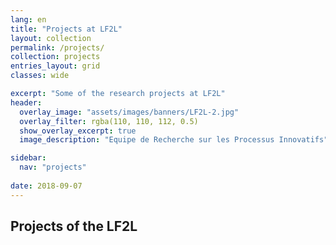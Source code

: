 ```yaml
---
lang: en
title: "Projects at LF2L"
layout: collection
permalink: /projects/
collection: projects
entries_layout: grid
classes: wide

excerpt: "Some of the research projects at LF2L"
header:
  overlay_image: "assets/images/banners/LF2L-2.jpg" 
  overlay_filter: rgba(110, 110, 112, 0.5)
  show_overlay_excerpt: true 
  image_description: "Equipe de Recherche sur les Processus Innovatifs"

sidebar:
  nav: "projects"
  
date: 2018-09-07
---
```


## Projects of the LF2L 



